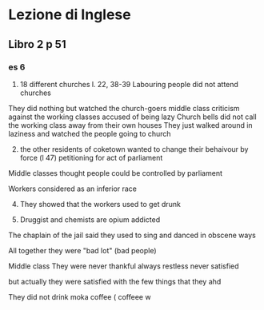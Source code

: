 # Lezione di Inglese


## Libro 2  p 51

### es 6
1. 18 different churches
l. 22, 38-39
Labouring people did not attend churches

They did nothing but watched the church-goers
middle class criticism against the working classes
accused of being lazy
Church bells did not call the working class away from their own houses
They just walked around in laziness and watched the people going to church

2. the other residents of coketown wanted to change their behaivour by force (l 47) petitioning for act of parliament

Middle classes thought people could be controlled by parliament


Workers considered as an inferior race

4. They showed that the workers used to get drunk

5. Druggist and chemists are opium addicted

The chaplain of the jail said they used to sing and danced in obscene ways


All together they were "bad lot" (bad people)

Middle class
They were never thankful
always restless
never satisfied

but actually they were satisfied with the few things that they ahd

They did not drink moka coffee ( coffeee w
<!--stackedit_data:
eyJoaXN0b3J5IjpbMTA3NDk3ODc5MSwxOTgxNTM2NzMsMTA1OT
A3NzI1MiwxMDI5NTI2Mjg4XX0=
-->